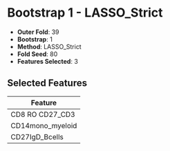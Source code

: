 # Bootstrap 1 - LASSO_Strict

- **Outer Fold**: 39
- **Bootstrap**: 1
- **Method**: LASSO_Strict
- **Fold Seed**: 80
- **Features Selected**: 3

## Selected Features

| Feature |
|---------|
| CD8 RO CD27_CD3 |
| CD14mono_myeloid |
| CD27IgD_Bcells |
